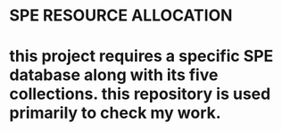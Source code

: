# SPE RESOURCE ALLOCATION

# this project requires a specific SPE database along with its five collections. this repository is used primarily to check my work.
